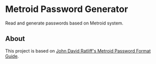 # Metroid Password Generator

Read and generate passwords based on Metroid system.

## About
This project is based on [John David Ratliff's Metroid Password Format Guide][metroid-password-format-guide].

[metroid-password-format-guide]: https://games.technoplaza.net/mpg/password.txt